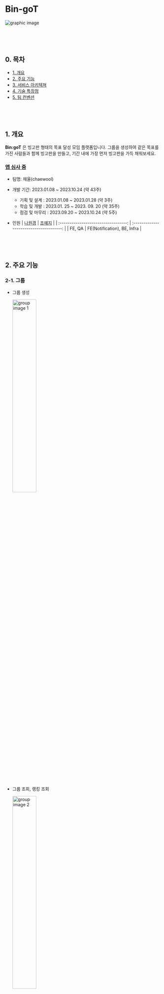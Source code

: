# Bin-goT

![graphic image](README.assets/graphic-image.png)

<br/> <br/> <br/>

## 0. 목차

- [1. 개요](#1-개요)
- [2. 주요 기능](#2-주요-기능)
- [3. 서비스 아키텍쳐](#3-서비스-아키텍쳐)
- [4. 기술 특장점](#4-기술-특장점)
- [5. 팀 컨벤션](#5-팀-컨벤션)

<br/> <br/> <br/>

## 1. 개요

**Bin:goT** 은 빙고판 형태의 목표 달성 모임 플랫폼입니다. 그룹을 생성하여 같은 목표를 가진 사람들과 함께 빙고판을 만들고, 기간 내에 가장 먼저 빙고판을 가득 채워보세요. <br/>

### [앱 심사 중]()



- 팀명: 채울(chaewool)
- 개발 기간: 2023.01.08 ~ 2023.10.24 (약 43주)

  - 기획 및 설계 : 2023.01.08 ~ 2023.01.28 (약 3주)
  - 학습 및 개발 : 2023.01. 25 ~ 2023. 09. 20 (약 35주)
  - 점검 및 마무리 : 2023.09.20 ~ 2023.10.24 (약 5주)

- 인원
  | [나원경](https://github.com/hitriee) | [조예지](https://github.com/celpegor216) |
  | :----------------------------------: | :--------------------------------------: |
  |                FE, QA                |       FE(Notification), BE, Infra        |

<br/> <br/> <br/>

## 2. 주요 기능

### 2-1. 그룹

- 그룹 생성

  <img src="README.assets/001.png" alt="group image 1" width="40%"/>

- 그룹 조회, 랭킹 조회

  <img src="README.assets/005.png" alt="group image 2" width="40%" />

- 그룹 채팅

  <img src="README.assets/007.png" alt="group image 3" width="40%" />

- 그룹 검색

  <img src="README.assets/004.png" alt="group image 4" width="40%" />

<br/>

### 2-2. 빙고

- 빙고 생성

  <img src="README.assets/002.png" alt="bingo image 1" width="40%" />

- 빙고 조회, 달성 인증

  <img src="README.assets/006.png" alt="bingo image 2" width="40%" />

<br/>

### 2-3. 회원

- Kakao 소셜 로그인

- 참여 목록 확인

  <img src="README.assets/003.png" alt="user image 1" width="40%" />

- 설정

  <img src="README.assets/008.png" alt="user image 2" width="40%" />

<br/> <br/> <br/>

## 3. 서비스 아키텍쳐

### 3-1. 서비스 아키텍쳐

![architecture](README.assets/architecture.png)

<br/>

### 3-2. 기술 스택

| **Part**               | **Stack**                                                    |
| ---------------------- | ------------------------------------------------------------ |
| **Frontend**           | <img src="https://img.shields.io/badge/Dart-0175C2?style=for-the-badge&logo=dart&logoColor=white"/><img src="https://img.shields.io/badge/Flutter-02569B?style=for-the-badge&logo=flutter&logoColor=white"/><img src="https://img.shields.io/badge/Provider-02569B?style=for-the-badge&logo=flutter&logoColor=white"/><img src="https://img.shields.io/badge/firebase-ffca28?style=for-the-badge&logo=firebase&logoColor=black"/> |
| **Backend**            | <img src="https://img.shields.io/badge/Python-FFD43B?style=for-the-badge&logo=python&logoColor=blue"><img src="https://img.shields.io/badge/Django-092E20?style=for-the-badge&logo=django&logoColor=green"/><img src="https://img.shields.io/badge/MySQL-005C84?style=for-the-badge&logo=mysql&logoColor=white"/><img src="https://img.shields.io/badge/redis-%23DD0031.svg?&style=for-the-badge&logo=redis&logoColor=white"/><img src="https://img.shields.io/badge/amazon_s3-65A83A?style=for-the-badge&logo=amazons3&logoColor=white"/> |
| **Deployment**         | <img src="https://img.shields.io/badge/amazon_ec2-FF9900?style=for-the-badge&logo=amazonec2&logoColor=white"><img src="https://img.shields.io/badge/Jenkins-D24939?style=for-the-badge&logo=Jenkins&logoColor=white"/><img src="https://img.shields.io/badge/Docker-2CA5E0?style=for-the-badge&logo=docker&logoColor=white"/><img src="https://img.shields.io/badge/Nginx-009639?style=for-the-badge&logo=nginx&logoColor=white"/> |
| **Collaboration Tool** | <img src="https://img.shields.io/badge/GitHub-100000?style=for-the-badge&logo=github&logoColor=white"/><img src="https://img.shields.io/badge/Notion-000000?style=for-the-badge&logo=notion&logoColor=white"/><img src="https://img.shields.io/badge/Discord-5865F2?style=for-the-badge&logo=discord&logoColor=white"> |

<br/> <br/> <br/>

## 4. 기술 특장점

### 4-1. FE

- Provider를 이용한 상태 관리 수행
- Bottom Bar, Scroll, Page View 등을 이용한 효율적인 앱 화면 구성
- Firebase Cloud Messaging을 이용한 알림 기능 구현
- Enum, Typedef, 함수 재정의 등을 이용한 코드 축소 및 개발 편의성 증대

<br/>

### 4-2. BE

- APScheduler를 적용한 알림 전송 배치 작업 수행
- Kakao SDK를 활용한 카카오 소셜 로그인 기능 구현
- 반복적으로 사용되는 함수들의 재사용성을 높이기 위한 모듈화 진행

<br/>

### 4-3. Infra

- Jenkins를 활용한 자동 배포 환경 구축
- Docker, docker-compose를 사용하여 백엔드 서버 컨테이너화
- NginX를 적용하여 포트 포워딩 및 리버스 프록시 환경 구축

<br/> <br/> <br/>

## 5. 팀 컨벤션

### 5-1. 커밋 컨벤션

- 커밋 메시지 형식
  ```
  #git이슈번호 종류 : 내용(영어)
  ```
- 커밋 메시지 종류
  | 이모티콘 | 종류     | 내용                                  |
  | -------- | -------- | ------------------------------------- |
  | ✨        | feat     | 기능 추가                             |
  | 🐛        | fix      | 코드 관련 버그 수정                   |
  | 📝        | docs     | 문서 수정                             |
  | 🎨        | style    | 코드 작성 스타일 수정                 |
  | 🙈        | chore    | 패키지 매니저, 빌드 등 기타 코드 수정 |
  | ♻️        | refactor | 코드 리팩토링                         |
  | ✅        | test     | 테스트 코드 추가                      |

<br/>

### 5-2. 이슈 컨벤션

```md
> 이슈명은 `[ALL] 기능(영어)`로 적어주세요

<br>

## 기능 설명

-
- <br>

## 완료 조건

- [ ] 1
- [ ] 2
```

<br/>

### 5-3. PR 컨벤션

```md
---
title: "[FE/BE] feat : "
---

> 제목은 `[FE/BE] 종류 : 기능(영어)`로 작성해주세요. <br>

feat - 기능 추가
fix - 버그 수정 (코드 관련 수정)
docs - 문서 수정 (README.md)
style - 스타일 관련 기능(코드 포맷팅, 세미콜론 누락, 코드 자체의 변경이 없는 경우)
chore - 빌드 업무 수정, 패키지 매니저 수정(ex .gitignore 수정 같은 경우)
refactor - 코드 리팩토링
test - 테스트 코드

> 라벨은 FE, BE 중 하나를 선택해주세요

<br>

## 관련 이슈

- closes (이슈 번호)

<br>

## PR 생성 전 확인 사항

- [ ] Warning Message가 발생하지 않았나요?
- [ ] Coding Convention을 준수했나요?
- [ ] Conflict를 해결했나요?

<br>

## 작업 내용

-
-

<br>

## PR 특이 사항

-
-
```
